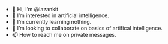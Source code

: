- 👋 Hi, I’m @lazankit
- 👀 I’m interested in artificial intelligence.
- 🌱 I’m currently learning nothing.
- 💞️ I’m looking to collaborate on basics of artifical intelligence.
- 📫 How to reach me on private messages.

<!---
lazankit/lazankit is a ✨ special ✨ repository because its `README.md` (this file) appears on your GitHub profile.
You can click the Preview link to take a look at your changes.
--->
